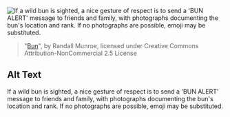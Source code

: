 ![If a wild bun is sighted, a nice gesture of respect is to send a 'BUN ALERT' message to friends and family, with photographs documenting the bun's location and rank. If no photographs are possible, emoji may be substituted.](https://imgs.xkcd.com/comics/bun.png)
> "[Bun](https://xkcd.com/1682/)", by Randall Munroe, licensed under Creative Commons Attribution-NonCommercial 2.5 License

## Alt Text
If a wild bun is sighted, a nice gesture of respect is to send a 'BUN ALERT' message to friends and family, with photographs documenting the bun's location and rank. If no photographs are possible, emoji may be substituted.
